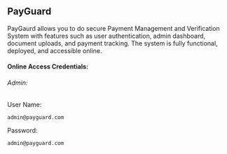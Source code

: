 ## PayGuard

PayGaurd allows you to do secure Payment Management and Verification System with features such as user authentication, admin dashboard, document uploads, and payment tracking. The system is fully functional, deployed, and accessible online.

#### Online Access Credentials:

###### Admin:

User Name:

```bash
admin@payguard.com
```

Password:

```bash
admin@payguard.com
```
